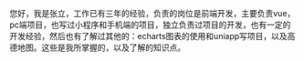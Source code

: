 您好，我是张立，工作已有三年的经验，负责的岗位是前端开发，主要负责vue，pc端项目，也写过小程序和手机端的项目，独立负责过项目的开发，也有一定的开发经验，然后也有了解过其他的：echarts图表的使用和uniapp写项目，以及高德地图。这些是我所掌握的，以及了解的知识点。